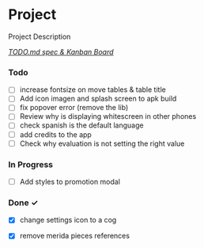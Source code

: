 # Project

Project Description

<em>[TODO.md spec & Kanban Board](https://bit.ly/3fCwKfM)</em>

### Todo

- [ ] increase fontsize on move tables & table title  
- [ ] Add icon imagen and splash screen to apk build  
- [ ] fix popover error (remove the lib)  
- [ ] Review why is displaying whitescreen in other phones  
- [ ] check spanish is the default language  
- [ ] add credits to the app  
- [ ] Check why evaluation is not setting the right value  

### In Progress

- [ ] Add styles to promotion modal  

### Done ✓

- [x] change settings icon to a cog  
- [x] remove merida pieces references  

